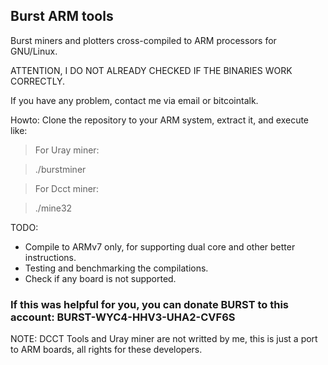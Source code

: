 ## Burst ARM tools
Burst miners and plotters cross-compiled to ARM processors for GNU/Linux.

ATTENTION, I DO NOT ALREADY CHECKED IF THE BINARIES WORK CORRECTLY.

If you have any problem, contact me via email or bitcointalk.

Howto: Clone the repository to your ARM system, extract it, and execute like:

> For Uray miner:

> ./burstminer

> For Dcct miner:

> ./mine32

TODO:
- Compile to ARMv7 only, for supporting dual core and other better instructions.
- Testing and benchmarking the compilations.
- Check if any board is not supported.

### If this was helpful for you, you can donate BURST to this account: BURST-WYC4-HHV3-UHA2-CVF6S


NOTE: DCCT Tools and Uray miner are not writted by me, this is just a port to ARM boards, all rights for these developers.
